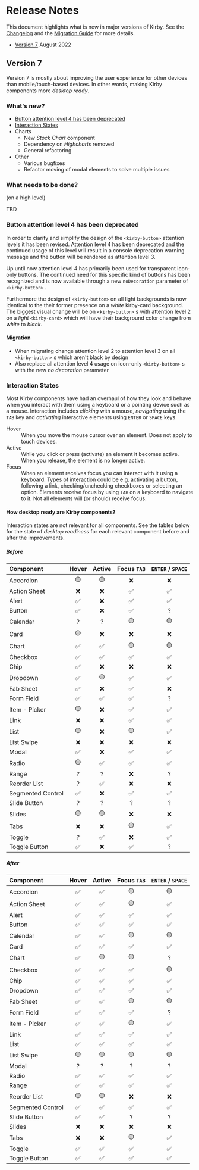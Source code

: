# Release Notes

This document highlights what is new in major versions of Kirby. See the [Changelog](https://github.com/kirbydesign/designsystem/blob/main/CHANGELOG.md) and the [Migration Guide](https://github.com/kirbydesign/designsystem/blob/main/MIGRATION.md) for more details.

- [Version 7](#version-7) August 2022

## Version 7

Version 7 is mostly about improving the user experience for other devices than mobile/touch-based devices. In other words, making Kirby components more _desktop ready_.

### What's new?

- [Button attention level 4 has been deprecated](#button-attention-level-4-has-been-deprecated)
- [Interaction States](#interaction-states)
- Charts
  - New _Stock Chart_ component
  - Dependency on _Highcharts_ removed
  - General refactoring
- Other
  - Various bugfixes
  - Refactor moving of modal elements to solve multiple issues

### What needs to be done?

(on a high level)

TBD

### Button attention level 4 has been deprecated

In order to clarify and simplify the design of the `<kirby-button>` attention levels it has been revised. Attention level 4 has been deprecated and the continued usage of this level will result in a console deprecation warning message and the button will be rendered as attention level 3.

Up until now attention level 4 has primarily been used for transparent icon-only buttons. The continued need for this specific kind of buttons has been recognized and is now available through a new `noDecoration` parameter of `<kirby-button>` .

Furthermore the design of `<kirby-button>` on all light backgrounds is now identical to the their former presence on a _white_ kirby-card background. The biggest visual change will be on `<kirby-button>` s with attention level 2 on a _light_ `<kirby-card>` which will have their background color change from _white_ to _black_.

#### Migration

- When migrating change attention level 2 to attention level 3 on all `<kirby-button>` s which aren't black by design
- Also replace all attention level 4 usage on icon-only `<kirby-button>` s with the new _no decoration_ parameter

### Interaction States

Most Kirby components have had an overhaul of how they look and behave when you interact with them using a keyboard or a pointing device such as a mouse. Interaction includes _clicking_ with a mouse, _navigating_ using the `TAB` key and _activating_ interactive elements using `ENTER` or `SPACE` keys.

<dl>
  <dt>Hover</dt>
  <dd>When you move the mouse cursor over an element. Does not apply to touch devices.</dd>
  <dt>Active</dt>
  <dd>While you click or press (activate) an element it becomes active. When you release, the element is no longer active.</dd>
  <dt>Focus</dt>
  <dd>When an element receives focus you can interact with it using a keyboard. Types of interaction could be e.g. activating a button, following a link, checking/unchecking checkboxes or selecting an option. Elements receive focus by using <code>TAB</code> on a keyboard to navigate to it. Not all elements will (or should) receive focus.</dd>
</dl>

#### How desktop ready are Kirby components?

Interaction states are not relevant for all components. See the tables below for the state of _desktop readiness_ for each relevant component before and after the improvements.

##### Before

| Component         | Hover | Active | Focus `TAB` | `ENTER` / `SPACE` |
| :---------------- | :---: | :----: | :---------: | :---------------: |
| Accordion         |  🟡   |   🟡   |     ❌      |        ❌         |
| Action Sheet      |  ❌   |   ❌   |     ✅      |        ✅         |
| Alert             |  ✅   |   ❌   |     ✅      |        ✅         |
| Button            |  ✅   |   ❌   |     ✅      |         ?         |
| Calendar          |   ?   |   ?    |     🟡      |        🟡         |
| Card              |  🟡   |   ❌   |     ❌      |        ❌         |
| Chart             |  ✅   |   ✅   |     🟡      |        🟡         |
| Checkbox          |  ✅   |   ✅   |     ✅      |        ✅         |
| Chip              |  ✅   |   ❌   |     ❌      |        ❌         |
| Dropdown          |  ✅   |   🟡   |     ✅      |        ✅         |
| Fab Sheet         |  ✅   |   ❌   |     ✅      |        ❌         |
| Form Field        |  ✅   |   ✅   |     ✅      |         ?         |
| Item - Picker     |  🟡   |   ❌   |     ✅      |        ✅         |
| Link              |  ❌   |   ❌   |     ✅      |        ✅         |
| List              |  🟡   |   ❌   |     🟡      |        ✅         |
| List Swipe        |  ❌   |   ❌   |     ❌      |        ❌         |
| Modal             |  ✅   |   ❌   |     ✅      |        ✅         |
| Radio             |  🟡   |   ✅   |     ✅      |        ✅         |
| Range             |   ?   |   ?    |     ❌      |         ?         |
| Reorder List      |   ?   |   ✅   |     ❌      |        ❌         |
| Segmented Control |  ✅   |   ❌   |     ✅      |        ✅         |
| Slide Button      |   ?   |   ?    |      ?      |         ?         |
| Slides            |  🟡   |   🟡   |     ❌      |        ❌         |
| Tabs              |  ❌   |   ❌   |     🟡      |        ✅         |
| Toggle            |   ?   |   ✅   |     ❌      |        ✅         |
| Toggle Button     |  ✅   |   ❌   |     ✅      |         ?         |

##### After

| Component         | Hover | Active | Focus `TAB` | `ENTER` / `SPACE` |
| :---------------- | :---: | :----: | :---------: | :---------------: |
| Accordion         |  ✅   |   ✅   |     🟡      |        🟡         |
| Action Sheet      |  ✅   |   ✅   |     🟡      |        ✅         |
| Alert             |  ✅   |   ✅   |     ✅      |        ✅         |
| Button            |  ✅   |   ✅   |     ✅      |        ✅         |
| Calendar          |  ✅   |   ✅   |     🟡      |        🟡         |
| Card              |  ✅   |   ✅   |     ✅      |        ✅         |
| Chart             |  ✅   |   🟡   |     🟡      |         ?         |
| Checkbox          |  ✅   |   ✅   |     ✅      |        🟡         |
| Chip              |  ✅   |   ✅   |     ✅      |        ✅         |
| Dropdown          |  ✅   |   ✅   |     ✅      |        ✅         |
| Fab Sheet         |  ✅   |   ✅   |     🟡      |        🟡         |
| Form Field        |  ✅   |   ✅   |     ✅      |         ?         |
| Item - Picker     |  ✅   |   ✅   |     🟡      |        ✅         |
| Link              |  ✅   |   ✅   |     ✅      |        ✅         |
| List              |  ✅   |   ✅   |     ✅      |        ✅         |
| List Swipe        |  🟡   |   🟡   |     🟡      |        🟡         |
| Modal             |   ?   |   ?    |      ?      |         ?         |
| Radio             |  ✅   |   ✅   |     ✅      |        ✅         |
| Range             |  ✅   |   ✅   |     ✅      |        ✅         |
| Reorder List      |  🟡   |   🟡   |     ❌      |        ❌         |
| Segmented Control |  ✅   |   ✅   |     ✅      |        ✅         |
| Slide Button      |  ✅   |   ✅   |      ?      |         ?         |
| Slides            |  ❌   |   ❌   |     ❌      |        ❌         |
| Tabs              |  ❌   |   ❌   |     🟡      |        ✅         |
| Toggle            |  ✅   |   ✅   |     ✅      |        ✅         |
| Toggle Button     |  ✅   |   ✅   |     ✅      |        ✅         |
